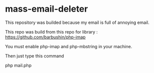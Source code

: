 # mass-email-deleter
This repository was builded because my email is full of annoying email.

This repo was build from this repo for library : https://github.com/barbushin/php-imap

You must enable php-imap and php-mbstring in your machine.

Then just type this command

php mail.php
